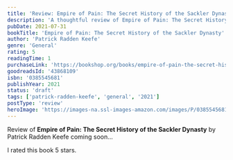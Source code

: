 ```yaml
---
title: 'Review: Empire of Pain: The Secret History of the Sackler Dynasty'
description: 'A thoughtful review of Empire of Pain: The Secret History of the Sackler Dynasty by Patrick Radden Keefe'
pubDate: 2021-07-31
bookTitle: 'Empire of Pain: The Secret History of the Sackler Dynasty'
author: 'Patrick Radden Keefe'
genre: 'General'
rating: 5
readingTime: 1
purchaseLink: 'https://bookshop.org/books/empire-of-pain-the-secret-history-of-the-sackler-dynasty/9780385545686'
goodreadsId: '43868109'
isbn: '0385545681'
publishYear: 2021
status: 'draft'
tags: ['patrick-radden-keefe', 'general', '2021']
postType: 'review'
heroImage: 'https://images-na.ssl-images-amazon.com/images/P/0385545681.01.L.jpg'
---
```


Review of **Empire of Pain: The Secret History of the Sackler Dynasty** by Patrick Radden Keefe coming soon...

I rated this book 5 stars.